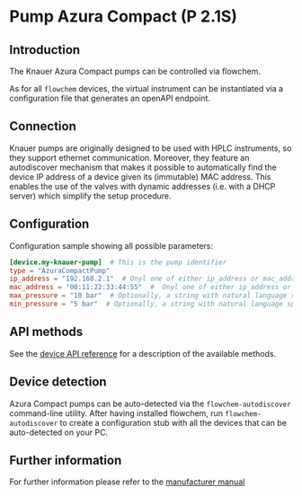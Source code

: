 # Pump Azura Compact (P 2.1S)
## Introduction
The Knauer Azura Compact pumps can be controlled via flowchem.

As for all `flowchem` devices, the virtual instrument can be instantiated via a configuration file that generates an
openAPI endpoint.


## Connection
Knauer pumps are originally designed to be used with HPLC instruments, so they support ethernet communication.
Moreover, they feature an autodiscover mechanism that makes it possible to automatically find the device IP address
of a device given its (immutable) MAC address.
This enables the use of the valves with dynamic addresses (i.e. with a DHCP server) which simplify the setup procedure.

## Configuration
Configuration sample showing all possible parameters:

```toml
[device.my-knauer-pump]  # This is the pump identifier
type = "AzuraCompactPump"
ip_address = "192.168.2.1"  # Onyl one of either ip_address or mac_address need to be provided
mac_address = "00:11:22:33:44:55"  #  Onyl one of either ip_address or mac_address need to be provided
max_pressure = "10 bar"  # Optionally, a string with natural language specifying max pressure can be provided
min_pressure = "5 bar"  # Optionally, a string with natural language specifying max pressure can be provided
```

## API methods
See the [device API reference](../../api/azura_compact/api.md) for a description of the available methods.

## Device detection
Azura Compact pumps can be auto-detected via the `flowchem-autodiscover` command-line utility.
After having installed flowchem, run `flowchem-autodiscover` to create a configuration stub with all the devices that
can be auto-detected on your PC.

## Further information
For further information please refer to the [manufacturer manual](./azura_compact.pdf)
